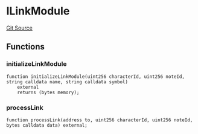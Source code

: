 # ILinkModule
[Git Source](https://github.com/Crossbell-Box/Crossbell-Contracts/blob/d7461dc986f92c02778fae6c468f62f2db6d2f91/contracts/interfaces/ILinkModule.sol)


## Functions
### initializeLinkModule


```solidity
function initializeLinkModule(uint256 characterId, uint256 noteId, string calldata name, string calldata symbol)
    external
    returns (bytes memory);
```

### processLink


```solidity
function processLink(address to, uint256 characterId, uint256 noteId, bytes calldata data) external;
```

